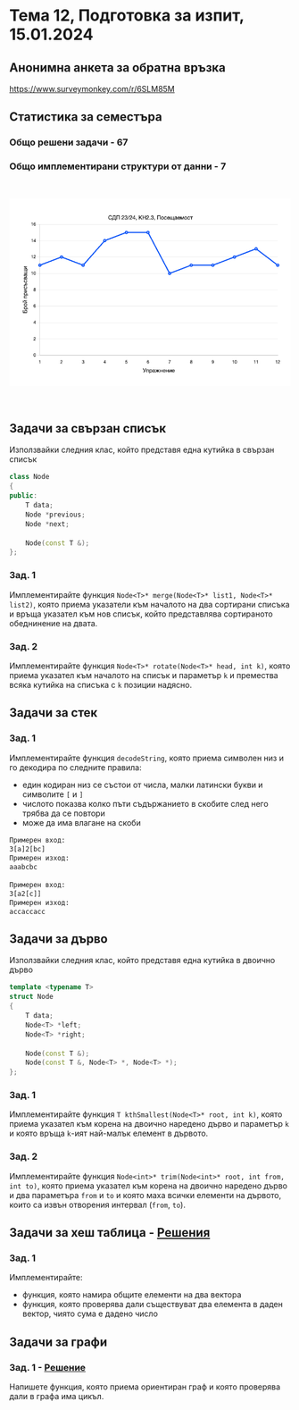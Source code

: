 # Тема 12, Подготовка за изпит, 15.01.2024

## Анонимна анкета за обратна връзка

https://www.surveymonkey.com/r/6SLM85M

## Статистика за семестъра

### Общо решени задачи - **67**

### Общо имплементирани структури от данни - **7**

<br/>

![Attendance](content/attendance.png)

<br/>


## Задaчи за свързан списък

Използвайки следния клас, който представя една кутийка в свързан списък

```c++
class Node
{
public:
    T data;
    Node *previous;
    Node *next;

    Node(const T &);
};
```

### Зад. 1

Имплементирайте функция `Node<T>* merge(Node<T>* list1, Node<T>* list2)`, която приема указатели към началото на два сортирани списъка и връща указател към нов списък, който представлява сортираното обеднинение на двата.

### Зад. 2

Имплементирайте функция `Node<T>* rotate(Node<T>* head, int k)`, която приема указател към началото на списък и параметър `k` и премества всяка кутийка на списъка с `k` позиции надясно.


## Задачи за стек

### Зад. 1

Имплементирайте функция `decodeString`, която приема символен низ и го декодира по следните правила:

 - един кодиран низ се състои от числа, малки латински букви и символите `[` и `]`
 - числото показва колко пъти съдържанието в скобите след него трябва да се повтори
 - може да има влагане на скоби

```
Примерен вход:
3[a]2[bc]
Примерен изход:
aaabcbc

Примерен вход:
3[a2[c]]
Примерен изход:
accaccacc
```


## Задачи за дърво

Използвайки следния клас, който представя една кутийка в двоично дърво

```c++
template <typename T>
struct Node
{
    T data;
    Node<T> *left;
    Node<T> *right;

    Node(const T &);
    Node(const T &, Node<T> *, Node<T> *);
};
```

### Зад. 1

Имплементирайте функция `T kthSmallest(Node<T>* root, int k)`, която приема указател към корена на двоично наредено дърво и параметър `k` и която връща `k`-ият най-малък елемент в дървото.

### Зад. 2

Имплементирайте функция `Node<int>* trim(Node<int>* root, int from, int to)`, която приема указател към корена на двоично наредено дърво и два параметъра `from` и `to` и която маха всички елементи на дървото, които са извън отворения интервал (`from`, `to`). 


## Задачи за хеш таблица - [Решения](./solutions/hash.h)

### Зад. 1

Имплементирайте:

* функция, която намира общите елементи на два вектора
* функция, която проверява дали съществуват два елемента в даден вектор, чиято сума е дадено число

## Задачи за графи

### Зaд. 1 - [Решение](../11-graphs/solutions/main.cpp)

Напишете функция, която приема ориентиран граф и която проверява дали в графа има цикъл.